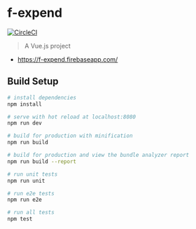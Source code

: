 # f-expend

[![CircleCI](https://circleci.com/gh/shunta27/f-expend.svg?style=svg&circle-token=24652fd890e2d14f73f5610ac02de39c62dd032c)](https://circleci.com/gh/shunta27/f-expend)

> A Vue.js project

- https://f-expend.firebaseapp.com/

## Build Setup

``` bash
# install dependencies
npm install

# serve with hot reload at localhost:8080
npm run dev

# build for production with minification
npm run build

# build for production and view the bundle analyzer report
npm run build --report

# run unit tests
npm run unit

# run e2e tests
npm run e2e

# run all tests
npm test
```